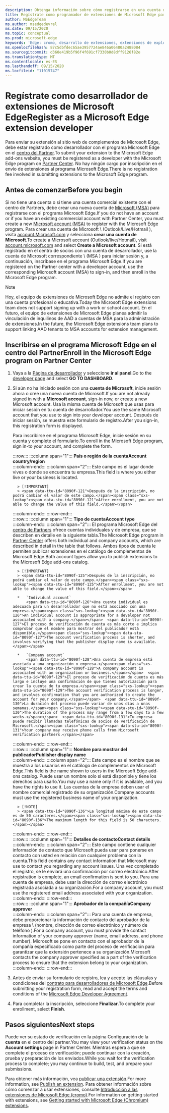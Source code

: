 ```yaml
---
description: Obtenga información sobre cómo registrarse en una cuenta de desarrollador para publicar extensiones en el almacén de complementos de Microsoft Edge.
title: Regístrate como programador de extensiones de Microsoft Edge para publicar extensiones
author: MSEdgeTeam
ms.author: msedgedevrel
ms.date: 09/15/2020
ms.topic: conceptual
ms.prod: microsoft-edge
keywords: 'Edge: cromo, desarrollo de extensiones, extensiones de explorador, complementos, centro de Partners, desarrollador'
ms.openlocfilehash: 87c5dbfdec65ae3957724ae846a06480a2488084
ms.sourcegitcommit: d360e419b5f96f4f691cf7330b0d8dff9126f82e
ms.translationtype: MT
ms.contentlocale: es-ES
ms.lasthandoff: 09/15/2020
ms.locfileid: "11015747"
---
```

# <span data-ttu-id="8090f-104">Regístrate como desarrollador de extensiones de Microsoft Edge</span><span class="sxs-lookup"><span data-stu-id="8090f-104">Register as a Microsoft Edge extension developer</span></span>  

<span data-ttu-id="8090f-105">Para enviar su extensión al sitio web de complementos de Microsoft Edge, debe estar registrado como desarrollador con el programa Microsoft Edge en el [centro del Partner][MicrosoftPartnerCenter].</span><span class="sxs-lookup"><span data-stu-id="8090f-105">To submit your extension to the Microsoft Edge add-ons website, you must be registered as a developer with the Microsoft Edge program on [Partner Center][MicrosoftPartnerCenter].</span></span>  <span data-ttu-id="8090f-106">No hay ningún cargo por inscripción en el envío de extensiones al programa Microsoft Edge.</span><span class="sxs-lookup"><span data-stu-id="8090f-106">There is no registration fee involved in submitting extensions to the Microsoft Edge program.</span></span>  

## <span data-ttu-id="8090f-107">Antes de comenzar</span><span class="sxs-lookup"><span data-stu-id="8090f-107">Before you begin</span></span>  

<span data-ttu-id="8090f-108">Si no tiene una cuenta o si tiene una cuenta comercial existente con el centro de Partners, debe crear una nueva cuenta de [Microsoft (MSA)][WindowsCommunityEverythingAboutMicrosoftAccounts] para registrarse con el programa Microsoft Edge.</span><span class="sxs-lookup"><span data-stu-id="8090f-108">If you do not have an account or if you have an existing commercial account with Partner Center, you must create a new [Microsoft account (MSA)][WindowsCommunityEverythingAboutMicrosoftAccounts] to register with the Microsoft Edge program.</span></span>  <span data-ttu-id="8090f-109">Para crear una cuenta de Microsoft \ (Outlook/Live/Hotmail \), visita [account.Microsoft.com][MicrosoftAccount] y selecciona **crear una cuenta de Microsoft**.</span><span class="sxs-lookup"><span data-stu-id="8090f-109">To create a Microsoft account \(Outlook/live/Hotmail\), visit [account.microsoft.com][MicrosoftAccount] and select **Create a Microsoft account**.</span></span>  <span data-ttu-id="8090f-110">Si está registrado en el centro de socios con una cuenta de desarrollador, use la cuenta de Microsoft correspondiente \ (MSA \) para iniciar sesión y, a continuación, inscríbase en el programa Microsoft Edge.</span><span class="sxs-lookup"><span data-stu-id="8090f-110">If you are registered on the Partner center with a developer account, use the corresponding Microsoft account \(MSA\) to sign-in, and then enroll in the Microsoft Edge program.</span></span>  

> [!NOTE]
> <span data-ttu-id="8090f-111">Hoy, el equipo de extensiones de Microsoft Edge no admite el registro con una cuenta profesional o educativa.</span><span class="sxs-lookup"><span data-stu-id="8090f-111">Today the Microsoft Edge extensions team does not support signing up with a work or school account.</span></span>  <span data-ttu-id="8090f-112">En el futuro, el equipo de extensiones de Microsoft Edge planea admitir la vinculación de inquilinos de AAD a cuentas de MSA para la administración de extensiones.</span><span class="sxs-lookup"><span data-stu-id="8090f-112">In the future, the Microsoft Edge extensions team plans to support linking AAD tenants to MSA accounts for extension management.</span></span>  

## <span data-ttu-id="8090f-113">Inscribirse en el programa Microsoft Edge en el centro del Partner</span><span class="sxs-lookup"><span data-stu-id="8090f-113">Enroll in the Microsoft Edge program on Partner Center</span></span>  

1.  <span data-ttu-id="8090f-114">Vaya a la [Página de desarrollador][MicrosoftPartnerCenter] y seleccione **ir al panel**.</span><span class="sxs-lookup"><span data-stu-id="8090f-114">Go to the [developer page][MicrosoftPartnerCenter] and select **GO TO DASHBOARD**.</span></span>  
1.  <span data-ttu-id="8090f-115">Si aún no ha iniciado sesión con una **cuenta de Microsoft**, inicie sesión ahora o cree una nueva cuenta de Microsoft.</span><span class="sxs-lookup"><span data-stu-id="8090f-115">If you are not already signed in with a **Microsoft account**, sign-in now, or create a new Microsoft account.</span></span>  <span data-ttu-id="8090f-116">Usa la misma cuenta de Microsoft que usas para iniciar sesión en tu cuenta de desarrollador.</span><span class="sxs-lookup"><span data-stu-id="8090f-116">You use the same Microsoft account that you use to sign into your developer account.</span></span>  <span data-ttu-id="8090f-117">Después de iniciar sesión, se muestra este formulario de registro.</span><span class="sxs-lookup"><span data-stu-id="8090f-117">After you sign-in, this registration form is displayed.</span></span>  
    
    <span data-ttu-id="8090f-118">Para inscribirse en el programa Microsoft Edge, inicie sesión en su cuenta y complete el formulario.</span><span class="sxs-lookup"><span data-stu-id="8090f-118">To enroll in the Microsoft Edge program, sign in-to your account, and complete the form.</span></span>  
    <!-- -->
    :::row:::
       :::column span="1":::
          **<span data-ttu-id="8090f-119">País o región de la cuenta</span><span class="sxs-lookup"><span data-stu-id="8090f-119">Account country/region</span></span>**  
       :::column-end:::
       :::column span="2":::
          <span data-ttu-id="8090f-120">Este campo es el lugar donde vives o donde se encuentra tu empresa.</span><span class="sxs-lookup"><span data-stu-id="8090f-120">This field is where you either live or your business is located.</span></span>  
          
          > [!IMPORTANT]
          > <span data-ttu-id="8090f-121">Después de la inscripción, no podrá cambiar el valor de este campo.</span><span class="sxs-lookup"><span data-stu-id="8090f-121">After enrollment, you are not able to change the value of this field.</span></span>  
       :::column-end:::
    :::row-end:::  
    :::row:::
       :::column span="1":::
          **<span data-ttu-id="8090f-122">Tipo de cuenta</span><span class="sxs-lookup"><span data-stu-id="8090f-122">Account type</span></span>**  
       :::column-end:::
       :::column span="2":::
          <span data-ttu-id="8090f-123">El programa Microsoft Edge del [centro de Partners][MicrosoftPartnerCenter] ofrece cuentas individuales y de empresa, que se describen en detalle en la siguiente tabla.</span><span class="sxs-lookup"><span data-stu-id="8090f-123">The Microsoft Edge program in [Partner Center][MicrosoftPartnerCenter] offers both individual and company accounts, which are described in detail in the table that follows.</span></span>  <span data-ttu-id="8090f-124">Ambos tipos de cuenta le permiten publicar extensiones en el catálogo de complementos de Microsoft Edge.</span><span class="sxs-lookup"><span data-stu-id="8090f-124">Both account types allow you to publish extensions to the Microsoft Edge add-ons catalog.</span></span>  
          
          > [!IMPORTANT]
          > <span data-ttu-id="8090f-125">Después de la inscripción, no podrá cambiar el valor de este campo.</span><span class="sxs-lookup"><span data-stu-id="8090f-125">After enrollment, you are not able to change the value of this field.</span></span>  
          
          *   `Individual account`  
              <span data-ttu-id="8090f-126">Una cuenta individual es adecuada para un desarrollador que no está asociado con una empresa.</span><span class="sxs-lookup"><span data-stu-id="8090f-126">An individual account is appropriate for a developer not associated with a company.</span></span>  <span data-ttu-id="8090f-127">El proceso de verificación de cuenta es más corto e implica comprobar que el nombre para mostrar del publicador está disponible.</span><span class="sxs-lookup"><span data-stu-id="8090f-127">The account verification process is shorter, and involves verifying that the publisher display name is available.</span></span>  

          *   `Company account`  
              <span data-ttu-id="8090f-128">Una cuenta de empresa está asociada a una organización o empresa.</span><span class="sxs-lookup"><span data-stu-id="8090f-128">A company account is associated with an organization or business.</span></span>  <span data-ttu-id="8090f-129">El proceso de verificación de cuenta es más largo e incluye una confirmación de que tienes autorización para crear la cuenta de tu empresa.</span><span class="sxs-lookup"><span data-stu-id="8090f-129">The account verification process is longer, and involves confirmation that you are authorized to create the account for your company.</span></span>  <span data-ttu-id="8090f-130">La duración del proceso puede variar de unos días a unas semanas.</span><span class="sxs-lookup"><span data-stu-id="8090f-130">The duration of the process may range from a few days to a few weeks.</span></span>  <span data-ttu-id="8090f-131">Tu empresa puede recibir llamadas telefónicas de socios de verificación de Microsoft.</span><span class="sxs-lookup"><span data-stu-id="8090f-131">Your company may receive phone calls from Microsoft verification partners.</span></span>  
       :::column-end:::
    :::row-end:::  
    :::row:::
       :::column span="1":::
          **<span data-ttu-id="8090f-132">Nombre para mostrar del publicador</span><span class="sxs-lookup"><span data-stu-id="8090f-132">Publisher display name</span></span>**  
       :::column-end:::
       :::column span="2":::
          <span data-ttu-id="8090f-133">Este campo es el nombre que se muestra a los usuarios en el catálogo de complementos de Microsoft Edge.</span><span class="sxs-lookup"><span data-stu-id="8090f-133">This field is the name shown to users in the Microsoft Edge add-ons catalog.</span></span>  <span data-ttu-id="8090f-134">Puede usar un nombre solo si está disponible y tiene los derechos para usarlo.</span><span class="sxs-lookup"><span data-stu-id="8090f-134">You may use a name only if it is available, and you have the rights to use it.</span></span>  <span data-ttu-id="8090f-135">Las cuentas de la empresa deben usar el nombre comercial registrado de su organización.</span><span class="sxs-lookup"><span data-stu-id="8090f-135">Company accounts must use the registered business name of your organization.</span></span>  
          
          > [!NOTE]
          > <span data-ttu-id="8090f-136">La longitud máxima de este campo es de 50 caracteres.</span><span class="sxs-lookup"><span data-stu-id="8090f-136">The maximum length for this field is 50 characters.</span></span>  
       :::column-end:::
    :::row-end:::  
    :::row:::
       :::column span="1":::
          **<span data-ttu-id="8090f-137">Detalles de contacto</span><span class="sxs-lookup"><span data-stu-id="8090f-137">Contact details</span></span>**  
       :::column-end:::
       :::column span="2":::
          <span data-ttu-id="8090f-138">Este campo contiene cualquier información de contacto que Microsoft pueda usar para ponerse en contacto con usted en relación con cualquier problema con la cuenta.</span><span class="sxs-lookup"><span data-stu-id="8090f-138">This field contains any contact information that Microsoft may use to contact you regarding any account issues.</span></span>  <span data-ttu-id="8090f-139">Una vez completado el registro, se le enviará una confirmación por correo electrónico.</span><span class="sxs-lookup"><span data-stu-id="8090f-139">After registration is complete, an email confirmation is sent to you.</span></span>  <span data-ttu-id="8090f-140">Para una cuenta de empresa, debe usar la dirección de correo electrónico registrada asociada a su organización.</span><span class="sxs-lookup"><span data-stu-id="8090f-140">For a company account, you must use the registered email address associated with your organization.</span></span>  
       :::column-end:::
    :::row-end:::  
    :::row:::
       :::column span="1":::
          **<span data-ttu-id="8090f-141">Aprobador de la compañía</span><span class="sxs-lookup"><span data-stu-id="8090f-141">Company approver</span></span>**  
       :::column-end:::
       :::column span="2":::
          <span data-ttu-id="8090f-142">Para una cuenta de empresa, debe proporcionar la información de contacto del aprobador de la empresa \ (nombre, dirección de correo electrónico y número de teléfono \).</span><span class="sxs-lookup"><span data-stu-id="8090f-142">For a company account, you must provide the contact information of your company approver \(name, email address, and phone number\).</span></span>  <span data-ttu-id="8090f-143">Microsoft se pone en contacto con el aprobador de la compañía especificado como parte del proceso de verificación para garantizar que la extensión pertenece a su organización.</span><span class="sxs-lookup"><span data-stu-id="8090f-143">Microsoft contacts the company approver specified as a part of the verification process to ensure that the extension belong to your organization.</span></span>  
       :::column-end:::
    :::row-end:::  
    <!-- -->
    <!--
    1.  The **Account country/region** field  
        
        This field is where you either live or your business is located.  
        
        > [!IMPORTANT]
        > After enrollment, you are not able to change the value of this field.  
        
    1.  The **Account type** field  
        
        The Microsoft Edge program in [Partner Center][MicrosoftPartnerCenter] offers both individual and company accounts, which are described in detail in the table that follows.  Both account types allow you to publish extensions to the Microsoft Edge add-ons catalog.  
        
        > [!IMPORTANT]
        > After enrollment, you are not able to change the value of this field.  
        
        | Individual account | Company account |  
        |:--- |:--- |  
        | Individual accounts are appropriate for developers not associated with a company.  | Company accounts are associated with organizations and businesses.  |  
        | The account verification process is shorter, and involves verifying that the publisher display name is available.  | The account verification process is longer, and involves confirmation that you are authorized to create the account for your company.  The duration of the process may range from a few days to a few weeks.  Your company may receive phone calls from Microsoft verification partners.  |  
        
    1.  The **Publisher display name** field  
        
        This field is the name shown to users in the Microsoft Edge add-ons catalog.  You may use a name only if it is available, and you have the rights to use it.  Company accounts must use the registered business name of your organization.  
        
        > [!NOTE]
        > The maximum length for this field is 50 characters.  
        
    1.  The **Contact details** field  
        
        Any contact information that Microsoft may use to contact you regarding any account issues.  After registration is complete, an email confirmation is sent to you.  Company accounts must use the registered email address associated with your organization.  
        
    1.  The **Company approver** field  
        
        For company accounts, provide the contact information \(name, email address, and phone number\) of your company approver.  Microsoft contacts the company approver specified as a part of the verification process to ensure that the extensions belong to your organization.  
        -->
1. <span data-ttu-id="8090f-144">Antes de enviar su formulario de registro, lea y acepte las cláusulas y condiciones del [contrato para desarrolladores de Microsoft Edge][MicrosoftAppDeveloperAgreement].</span><span class="sxs-lookup"><span data-stu-id="8090f-144">Before submitting your registration form, read and accept the terms and conditions of the [Microsoft Edge Developer Agreement][MicrosoftAppDeveloperAgreement].</span></span>  
1. <span data-ttu-id="8090f-145">Para completar la inscripción, seleccione **Finalizar**.</span><span class="sxs-lookup"><span data-stu-id="8090f-145">To complete your enrollment, select **Finish**.</span></span>  

## <span data-ttu-id="8090f-146">Pasos siguientes</span><span class="sxs-lookup"><span data-stu-id="8090f-146">Next steps</span></span>  

<span data-ttu-id="8090f-147">Puede ver su estado de verificación en la página Configuración de la **cuenta** en el centro del partner.</span><span class="sxs-lookup"><span data-stu-id="8090f-147">You may view your verification status on the **Account settings** page in Partner Center.</span></span>  <span data-ttu-id="8090f-148">Mientras espera a que se complete el proceso de verificación; puede continuar con la creación, prueba y preparación de los enviados.</span><span class="sxs-lookup"><span data-stu-id="8090f-148">While you wait for the verification process to complete; you may continue to build, test, and prepare your submissions.</span></span>  

<span data-ttu-id="8090f-149">Para obtener más información, vea [publicar una extensión][ExtensionsChromiumPublishExtension].</span><span class="sxs-lookup"><span data-stu-id="8090f-149">For more information, see [Publish an extension][ExtensionsChromiumPublishExtension].</span></span>  <span data-ttu-id="8090f-150">Para obtener información sobre cómo comenzar a usar extensiones, consulte [Introducción a las extensiones de Microsoft Edge (cromo)][ExtensionsChromiumGettingStartedIndex].</span><span class="sxs-lookup"><span data-stu-id="8090f-150">For information on getting started with extensions, see [Getting started with Microsoft Edge (Chromium) extensions][ExtensionsChromiumGettingStartedIndex].</span></span>  

<!-- links -->  

[ExtensionsChromiumGettingStartedIndex]: ../getting-started/index.md "Introducción a Microsoft Edge (cromo) | Microsoft docs"  
[ExtensionsChromiumPublishExtension]:  ./publish-extension.md "Publicar una extensión | Microsoft docs"  

[MicrosoftAppDeveloperAgreement]:  /legal/windows/agreements/app-developer-agreement "Acuerdo de desarrollador de aplicaciones | Microsoft docs"  

[MicrosoftAccount]:  https://account.microsoft.com/account "Cuenta de Microsoft"  

[MicrosoftPartnerCenter]:  https://partner.microsoft.com/dashboard/microsoftedge/public/login?ref=dd "Centro de socios"  

[WindowsCommunityEverythingAboutMicrosoftAccounts]:  https://community.windows.com/stories/everything-you-need-to-know-about-microsoft-accounts "Microsoft (o MSA)"  